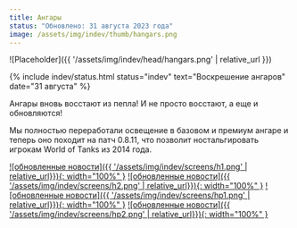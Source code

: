 ```yaml
---
title: Ангары
status: "Обновлено: 31 августа 2023 года"
image: /assets/img/indev/thumb/hangars.png
---
```


<p style="display: none">Подробности о жизни ангаров мы рассказываем именно здесь.</p>

![Placeholder]({{ '/assets/img/indev/head/hangars.png' | relative_url }})

{% include indev/status.html status="indev" text="Воскрешение ангаров" date="31 августа" %}

Ангары вновь восстают из пепла! И не просто восстают, а еще и обновляются!  

Мы полностью переработали освещение в базовом и премиум ангаре и теперь оно походит на патч 0.8.11, что позволит ностальгировать игрокам World of Tanks из 2014 года.

[![обновленные новости]({{ '/assets/img/indev/screens/h1.png' | relative_url}}){: width="100%" }](/assets/img/indev/screens/h1.png)
[![обновленные новости]({{ '/assets/img/indev/screens/h2.png' | relative_url}}){: width="100%" }](/assets/img/indev/screens/h2.png)
[![обновленные новости]({{ '/assets/img/indev/screens/hp1.png' | relative_url}}){: width="100%" }](/assets/img/indev/screens/hp1.png)
[![обновленные новости]({{ '/assets/img/indev/screens/hp2.png' | relative_url}}){: width="100%" }](/assets/img/indev/screens/hp2.png)
